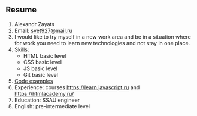 ## Resume ##
1. Alexandr Zayats
1. Email: svet927@mail.ru
1. I would like to try myself in a new work area and be in a situation where for work you need to learn new technologies and not stay in one place.
1. Skills: 
   * HTML basic level
   * CSS basic level
   * JS basic level
   * Git basic level
 1.  [Code examples](https://github.com/svet927/svet.github.io.git)
 1. Experience: courses https://learn.javascript.ru and https://htmlacademy.ru/
 1. Education: SSAU engineer
 1. English: pre-intermediate level
